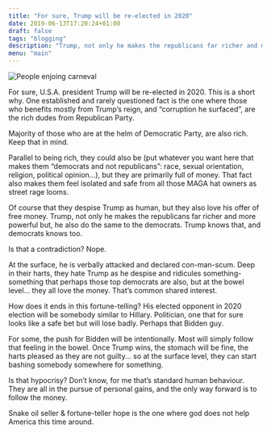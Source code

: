 ```yaml
---
title: "For sure, Trump will be re-elected in 2020"
date: 2019-06-13T17:20:24+01:00
draft: false
tags: "blogging"
description: "Trump, not only he makes the republicans far richer and more powerful but, he also do the same to the democrats. Trump knows that, and democrats knows too."
menu: "main"
---
```

<img sizes="(max-width: 2960px) 100vw, 2960px" srcset="/es/text/trump-2020/fiestatrump_hibsnv_c_scale,w_300.jpg 300w, /es/text/trump-2020/fiestatrump_hibsnv_c_scale,w_1011.jpg 1011w, /es/text/trump-2020/fiestatrump_hibsnv_c_scale,w_1452.jpg 1452w, /es/text/trump-2020/fiestatrump_hibsnv_c_scale,w_1819.jpg 1819w, /es/text/trump-2020/fiestatrump_hibsnv_c_scale,w_2098.jpg 2098w, /es/text/trump-2020/fiestatrump_hibsnv_c_scale,w_2340.jpg 2340w, /es/text/trump-2020/fiestatrump_hibsnv_c_scale,w_2577.jpg 2577w, /es/text/trump-2020/fiestatrump_hibsnv_c_scale,w_2777.jpg 2777w, /es/text/trump-2020/fiestatrump_hibsnv_c_scale,w_2905.jpg 2905w, /es/text/trump-2020/fiestatrump_hibsnv_c_scale,w_2960.jpg 2960w" src="/es/text/trump-2020/fiestatrump_hibsnv_c_scale,w_2960.jpg" alt="People enjoing carneval">

For sure, U.S.A. president Trump will be re-elected in 2020. This is a short why. One established and rarely questioned fact is the one where those who benefits mostly from Trump’s reign, and “corruption he surfaced”, are the rich dudes from Republican Party.

Majority of those who are at the helm of Democratic Party, are also rich. Keep that in mind.

Parallel to being rich, they could also be (put whatever you want here that makes them “democrats and not republicans”: race, sexual orientation, religion, political opinion...), but they are primarily full of money. That fact also makes them feel isolated and safe from all those MAGA hat owners as street rage looms.

Of course that they despise Trump as human, but they also love his offer of free money. Trump, not only he makes the republicans far richer and more powerful but, he also do the same to the democrats. Trump knows that, and democrats knows too.

Is that a contradiction? Nope.

At the surface, he is verbally attacked and declared con-man-scum. Deep in their harts, they hate Trump as he despise and ridicules something-something that perhaps those top democrats are also, but at the bowel level... they all love the money. That’s common shared interest.

How does it ends in this fortune-telling? His elected opponent in 2020 election will be somebody similar to Hillary. Politician, one that for sure looks like a safe bet but will lose badly. Perhaps that Bidden guy.

For some, the push for Bidden will be intentionally. Most will simply follow that feeling in the bowel. Once Trump wins, the stomach will be fine, the harts pleased as they are not guilty... so at the surface level, they can start bashing somebody somewhere for something.

Is that hypocrisy? Don’t know, for me that’s standard human behaviour. They are all in the pursue of personal gains, and the only way forward is to follow the money.

Snake oil seller & fortune-teller hope is the one where god does not help America this time around.